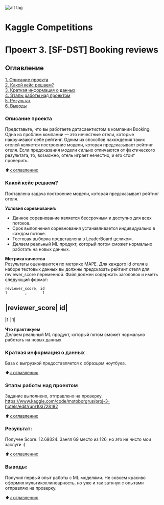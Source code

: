 ![alt tag](https://github.com/Motoborg/Kaggle_Project_3_Hotels/blob/main/Bike2.gif)

# Kaggle Competitions
# Проект 3. [SF-DST] Booking reviews

## Оглавление  
<a name="Оглавление"></a>
[1. Описание проекта](#Описание-проекта)  
[2. Какой кейс решаем?](#Какой-кейс-решаем)  
[3. Краткая информация о данных](#Краткая-информация-о-данных)  
[4. Этапы работы над проектом](#Этапы-работы-над-проектом)  
[5. Результат](#Результат)    
[6. Выводы](#Выводы) 

### Описание проекта <a name="Описание-проекта"></a>   
Представьте, что вы работаете датасаентистом в компании Booking. Одна из проблем компании — это нечестные отели, которые накручивают себе рейтинг. Одним из способов нахождения таких отелей является построение модели, которая предсказывает рейтинг отеля. Если предсказания модели сильно отличаются от фактического результата, то, возможно, отель играет нечестно, и его стоит проверить.

:arrow_up:[к оглавлению](#Оглавление)

### Какой кейс решаем? <a name="Какой-кейс-решаем"></a>   
Поставлена задача построение модели, которая предсказывает рейтинг отеля.

**Условия соревнования:**  
* Данное соревнование является бессрочным и доступно для всех потоков.
* Срок выполнения соревнования устанавливается индивидуально в каждом потоке.
* Тестовая выборка представлена в LeaderBoard целиком.
* Делаем реальный ML продукт, который потом сможет нормально работать на новых данных.

**Метрика качества**     
Результаты оцениваются по метрике MAPE.
Для каждого id отеля в наборе тестовых данных вы должны предсказать рейтинг отеля для reviewer_score переменной. Файл должен содержать заголовок и иметь следующий формат:

`reviewer_score, id`  
`1        ,       1`

|reviewer_score| id|
-----------------------
|1 | 1|

**Что практикуем**     
Делаем реальный ML продукт, который потом сможет нормально работать на новых данных.


### Краткая информация о данных <a name="Краткая-информация-о-данных"></a>
База с выгрузкой предоставляется с образцом ноутбука. 
  
:arrow_up:[к оглавлению](#Оглавление)


### Этапы работы над проектом  <a name="Этапы-работы-над-проектом"></a>
Задание выполнено, отправлено на проверку.
https://www.kaggle.com/code/motoborgrus/proj-3-hotels/edit/run/103728182

:arrow_up:[к оглавлению](#Оглавление)


### Результат:  <a name="Результат"></a>
Получен Score: 12.69324. Занял 69 место из 126, но это не чисто мои заслуги :)

:arrow_up:[к оглавлению](#Оглавление)


### Выводы:  
Получил первый опыт работы с ML моделями. Не совсем красиво оформил мультиколлинеарность, но уже и так затянул с опытами отправляю на проверку.

:arrow_up:[к оглавлению](#Оглавление)
